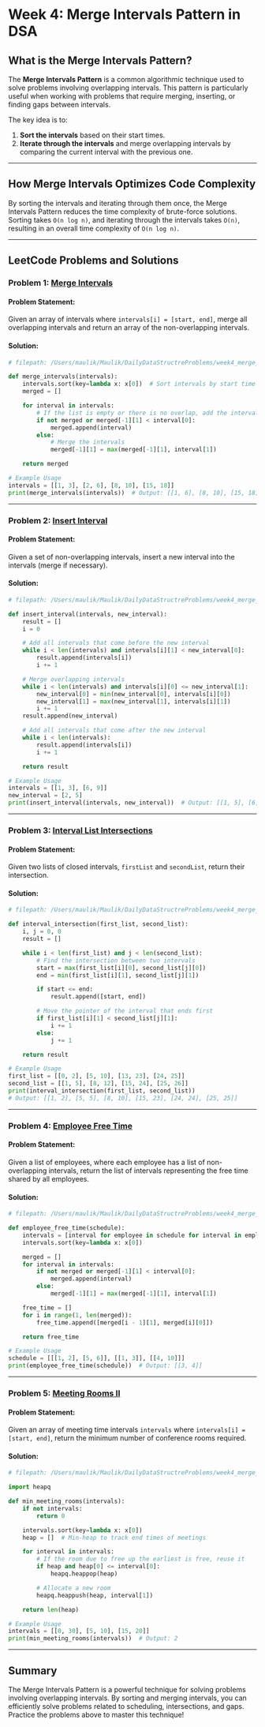 # Week 4: Merge Intervals Pattern in DSA

## What is the Merge Intervals Pattern?

The **Merge Intervals Pattern** is a common algorithmic technique used to solve problems involving overlapping intervals. This pattern is particularly useful when working with problems that require merging, inserting, or finding gaps between intervals.

The key idea is to:
1. **Sort the intervals** based on their start times.
2. **Iterate through the intervals** and merge overlapping intervals by comparing the current interval with the previous one.

---

## How Merge Intervals Optimizes Code Complexity

By sorting the intervals and iterating through them once, the Merge Intervals Pattern reduces the time complexity of brute-force solutions. Sorting takes `O(n log n)`, and iterating through the intervals takes `O(n)`, resulting in an overall time complexity of `O(n log n)`.

---

## LeetCode Problems and Solutions

### Problem 1: [Merge Intervals](https://leetcode.com/problems/merge-intervals/)

#### Problem Statement:
Given an array of intervals where `intervals[i] = [start, end]`, merge all overlapping intervals and return an array of the non-overlapping intervals.

#### Solution:
```python
# filepath: /Users/maulik/Maulik/DailyDataStructreProblems/week4_merge_intervals.py

def merge_intervals(intervals):
    intervals.sort(key=lambda x: x[0])  # Sort intervals by start time
    merged = []

    for interval in intervals:
        # If the list is empty or there is no overlap, add the interval
        if not merged or merged[-1][1] < interval[0]:
            merged.append(interval)
        else:
            # Merge the intervals
            merged[-1][1] = max(merged[-1][1], interval[1])

    return merged

# Example Usage
intervals = [[1, 3], [2, 6], [8, 10], [15, 18]]
print(merge_intervals(intervals))  # Output: [[1, 6], [8, 10], [15, 18]]
```

---

### Problem 2: [Insert Interval](https://leetcode.com/problems/insert-interval/)

#### Problem Statement:
Given a set of non-overlapping intervals, insert a new interval into the intervals (merge if necessary).

#### Solution:
```python
# filepath: /Users/maulik/Maulik/DailyDataStructreProblems/week4_merge_intervals.py

def insert_interval(intervals, new_interval):
    result = []
    i = 0

    # Add all intervals that come before the new interval
    while i < len(intervals) and intervals[i][1] < new_interval[0]:
        result.append(intervals[i])
        i += 1

    # Merge overlapping intervals
    while i < len(intervals) and intervals[i][0] <= new_interval[1]:
        new_interval[0] = min(new_interval[0], intervals[i][0])
        new_interval[1] = max(new_interval[1], intervals[i][1])
        i += 1
    result.append(new_interval)

    # Add all intervals that come after the new interval
    while i < len(intervals):
        result.append(intervals[i])
        i += 1

    return result

# Example Usage
intervals = [[1, 3], [6, 9]]
new_interval = [2, 5]
print(insert_interval(intervals, new_interval))  # Output: [[1, 5], [6, 9]]
```

---

### Problem 3: [Interval List Intersections](https://leetcode.com/problems/interval-list-intersections/)

#### Problem Statement:
Given two lists of closed intervals, `firstList` and `secondList`, return their intersection.

#### Solution:
```python
# filepath: /Users/maulik/Maulik/DailyDataStructreProblems/week4_merge_intervals.py

def interval_intersection(first_list, second_list):
    i, j = 0, 0
    result = []

    while i < len(first_list) and j < len(second_list):
        # Find the intersection between two intervals
        start = max(first_list[i][0], second_list[j][0])
        end = min(first_list[i][1], second_list[j][1])

        if start <= end:
            result.append([start, end])

        # Move the pointer of the interval that ends first
        if first_list[i][1] < second_list[j][1]:
            i += 1
        else:
            j += 1

    return result

# Example Usage
first_list = [[0, 2], [5, 10], [13, 23], [24, 25]]
second_list = [[1, 5], [8, 12], [15, 24], [25, 26]]
print(interval_intersection(first_list, second_list))
# Output: [[1, 2], [5, 5], [8, 10], [15, 23], [24, 24], [25, 25]]
```

---

### Problem 4: [Employee Free Time](https://leetcode.com/problems/employee-free-time/)

#### Problem Statement:
Given a list of employees, where each employee has a list of non-overlapping intervals, return the list of intervals representing the free time shared by all employees.

#### Solution:
```python
# filepath: /Users/maulik/Maulik/DailyDataStructreProblems/week4_merge_intervals.py

def employee_free_time(schedule):
    intervals = [interval for employee in schedule for interval in employee]
    intervals.sort(key=lambda x: x[0])

    merged = []
    for interval in intervals:
        if not merged or merged[-1][1] < interval[0]:
            merged.append(interval)
        else:
            merged[-1][1] = max(merged[-1][1], interval[1])

    free_time = []
    for i in range(1, len(merged)):
        free_time.append([merged[i - 1][1], merged[i][0]])

    return free_time

# Example Usage
schedule = [[[1, 2], [5, 6]], [[1, 3]], [[4, 10]]]
print(employee_free_time(schedule))  # Output: [[3, 4]]
```

---

### Problem 5: [Meeting Rooms II](https://leetcode.com/problems/meeting-rooms-ii/)

#### Problem Statement:
Given an array of meeting time intervals `intervals` where `intervals[i] = [start, end]`, return the minimum number of conference rooms required.

#### Solution:
```python
# filepath: /Users/maulik/Maulik/DailyDataStructreProblems/week4_merge_intervals.py

import heapq

def min_meeting_rooms(intervals):
    if not intervals:
        return 0

    intervals.sort(key=lambda x: x[0])
    heap = []  # Min-heap to track end times of meetings

    for interval in intervals:
        # If the room due to free up the earliest is free, reuse it
        if heap and heap[0] <= interval[0]:
            heapq.heappop(heap)

        # Allocate a new room
        heapq.heappush(heap, interval[1])

    return len(heap)

# Example Usage
intervals = [[0, 30], [5, 10], [15, 20]]
print(min_meeting_rooms(intervals))  # Output: 2
```

---

## Summary

The Merge Intervals Pattern is a powerful technique for solving problems involving overlapping intervals. By sorting and merging intervals, you can efficiently solve problems related to scheduling, intersections, and gaps. Practice the problems above to master this technique!